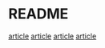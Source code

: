 # README

[article](https://zhuanlan.zhihu.com/p/34359611)
[article](https://zhuanlan.zhihu.com/p/110023850)
[article](https://zhuanlan.zhihu.com/p/151273800)
[article](https://zhuanlan.zhihu.com/p/45985430)
